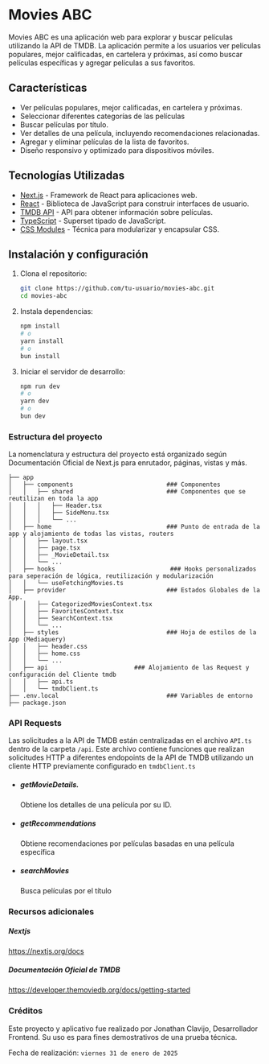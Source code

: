 # Movies ABC

Movies ABC es una aplicación web para explorar y buscar películas utilizando la API de TMDB. La aplicación permite a los usuarios ver películas populares, mejor calificadas, en cartelera y próximas, así como buscar películas específicas y agregar películas a sus favoritos.

## Características

- Ver películas populares, mejor calificadas, en cartelera y próximas.
- Seleccionar diferentes categorías de las películas
- Buscar películas por título.
- Ver detalles de una película, incluyendo recomendaciones relacionadas.
- Agregar y eliminar películas de la lista de favoritos.
- Diseño responsivo y optimizado para dispositivos móviles.

## Tecnologías Utilizadas

- [Next.js](https://nextjs.org/) - Framework de React para aplicaciones web.
- [React](https://reactjs.org/) - Biblioteca de JavaScript para construir interfaces de usuario.
- [TMDB API](https://www.themoviedb.org/documentation/api) - API para obtener información sobre películas.
- [TypeScript](https://www.typescriptlang.org/) - Superset tipado de JavaScript.
- [CSS Modules](https://github.com/css-modules/css-modules) - Técnica para modularizar y encapsular CSS.

## Instalación y configuración

1. Clona el repositorio:

   ```bash
   git clone https://github.com/tu-usuario/movies-abc.git
   cd movies-abc

2. Instala dependencias:
    ```bash
    npm install
    # o
    yarn install
    # o
    bun install

3. Iniciar el servidor de desarrollo:
    ```bash
    npm run dev
    # o
    yarn dev
    # o
    bun dev

### Estructura del proyecto
La nomenclatura y estructura del proyecto está organizado según Documentación Oficial de Next.js para enrutador, páginas, vistas y más.

```
├── app
│   ├── components                          ### Componentes
│   │   ├── shared                          ### Componentes que se reutilizan en toda la app
│   │   │   ├── Header.tsx
│   │   │   ├── SideMenu.tsx
│   │   │   └── ...
│   ├── home                                ### Punto de entrada de la app y alojamiento de todas las vistas, routers
│   │   ├── layout.tsx
│   │   ├── page.tsx
│   │   ├── _MovieDetail.tsx
│   │   └── ...  
│   ├── hooks                                ### Hooks personalizados para seperación de lógica, reutilización y modularización
│   │   └── useFetchingMovies.ts
│   ├── provider                            ### Estados Globales de la App.
│   │   ├── CategorizedMoviesContext.tsx
│   │   ├── FavoritesContext.tsx
│   │   ├── SearchContext.tsx
│   │   └── ...
│   ├── styles                              ### Hoja de estilos de la App (Mediaquery)
│   │   ├── header.css
│   │   ├── home.css
│   │   └── ...
│   ├── api                        ### Alojamiento de las Request y configuración del Cliente tmdb
│   │   ├── api.ts
│   │   └── tmdbClient.ts
├── .env.local                              ### Variables de entorno
├── package.json
```

### API Requests
Las solicitudes a la API de TMDB están centralizadas en el archivo ```API.ts``` dentro de la carpeta ```/api```. Este archivo contiene funciones que realizan solicitudes HTTP a diferentes endopoints de la API de TMDB utilizando un cliente HTTP previamente configurado en ```tmdbClient.ts```

- ##### getMovieDetails.
    Obtiene los detalles de una película por su ID.
- ##### getRecommendations
    Obtiene recomendaciones por películas basadas en una película específica
- ##### searchMovies
    Busca películas por el título
    

### Recursos adicionales
##### Nextjs 
https://nextjs.org/docs

##### Documentación Oficial de TMDB
https://developer.themoviedb.org/docs/getting-started

### Créditos
Este proyecto y aplicativo fue realizado por Jonathan Clavijo, Desarrollador Frontend. Su uso es para fines demostrativos de una prueba técnica.

Fecha de realización: ```viernes 31 de enero de 2025```